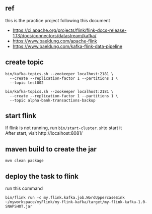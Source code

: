 
## ref
this is the practice project following this document  
- https://ci.apache.org/projects/flink/flink-docs-release-1.13/docs/connectors/datastream/kafka/  
- https://www.baeldung.com/apache-flink
- https://www.baeldung.com/kafka-flink-data-pipeline

## create topic
```
bin/kafka-topics.sh --zookeeper localhost:2181 \
  --create --replication-factor 1 --partitions 1 \
  --topic test002
```
```
bin/kafka-topics.sh --zookeeper localhost:2181 \
  --create --replication-factor 1 --partitions 1 \
  --topic alpha-bank-transactions-backup
```

## start flink
If flink is not running, run ``` bin/start-cluster.sh ```to start it  
After start, visit http://localhost:8081/

## maven build to create the jar
```mvn clean package```

## deploy the task to flink
run this command
```
bin/flink run -c my.flink.kafka.job.WordUppercaseSink ~/myworkspace/myFlink/my-flink-kafka/target/my-flink-kafka-1.0-SNAPSHOT.jar
```






